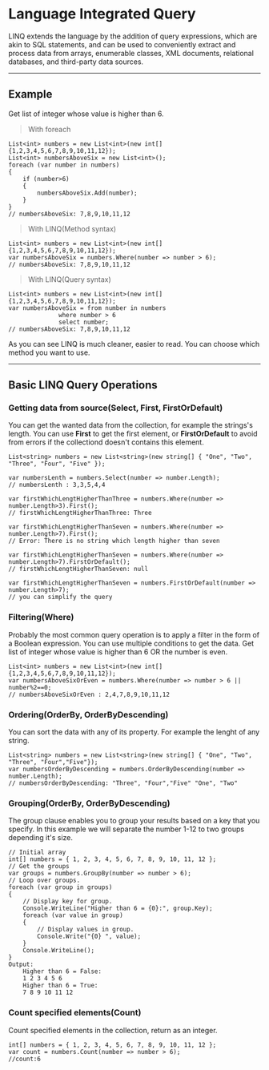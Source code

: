 Language Integrated Query
===================

LINQ extends the language by the addition of query expressions, which are akin to SQL statements, and can be used to conveniently extract and process data from arrays, enumerable classes, XML documents, relational databases, and third-party data sources.

----------

Example
-------------
Get list of integer whose value is higher than 6.

> With foreach

	List<int> numbers = new List<int>(new int[]{1,2,3,4,5,6,7,8,9,10,11,12});
	List<int> numbersAboveSix = new List<int>();
	foreach (var number in numbers)
	{
		if (number>6)
		{
			numbersAboveSix.Add(number);
		}
	}
	// numbersAboveSix: 7,8,9,10,11,12
	
> With LINQ(Method syntax)

	List<int> numbers = new List<int>(new int[]{1,2,3,4,5,6,7,8,9,10,11,12});
	var numbersAboveSix = numbers.Where(number => number > 6);
 	// numbersAboveSix: 7,8,9,10,11,12

> With LINQ(Query syntax)

	List<int> numbers = new List<int>(new int[]{1,2,3,4,5,6,7,8,9,10,11,12});
	var numbersAboveSix = from number in numbers 
			      where number > 6 
			      select number;
 	// numbersAboveSix: 7,8,9,10,11,12

As you can see LINQ is much cleaner, easier to read. You can choose which method you want to use.

----------

Basic LINQ Query Operations
-------------

### Getting data from source(**Select, First, FirstOrDefault**)

You can get the wanted data from the collection, for example the strings's length. You can use **First** to get the first element, or **FirstOrDefault** to avoid from errors if the collectiond doesn't contains this element. 

	List<string> numbers = new List<string>(new string[] { "One", "Two", "Three", "Four", "Five" });
	
	var numbersLenth = numbers.Select(number => number.Length);
	// numbersLenth : 3,3,5,4,4
	
	var firstWhichLengtHigherThanThree = numbers.Where(number => number.Length>3).First();
	// firstWhichLengtHigherThanThree: Three
	
	var firstWhichLengtHigherThanSeven = numbers.Where(number => number.Length>7).First();
	// Error: There is no string which length higher than seven 
	
	var firstWhichLengtHigherThanSeven = numbers.Where(number => number.Length>7).FirstOrDefault();
	// firstWhichLengtHigherThanSeven: null
	
	var firstWhichLengtHigherThanSeven = numbers.FirstOrDefault(number => number.Length>7);
	// you can simplify the query
	
### Filtering(**Where**)

Probably the most common query operation is to apply a filter in the form of a Boolean expression. You can use multiple conditions to get the data. 
Get list of integer whose value is higher than 6 OR the number is even.

	List<int> numbers = new List<int>(new int[]{1,2,3,4,5,6,7,8,9,10,11,12});
	var numbersAboveSixOrEven = numbers.Where(number => number > 6 || number%2==0;
	// numbersAboveSixOrEven : 2,4,7,8,9,10,11,12
    
### Ordering(**OrderBy, OrderByDescending**)

You can sort the data with any of its property. For example the lenght of any string.

	List<string> numbers = new List<string>(new string[] { "One", "Two", "Three", "Four","Five"});
	var numbersOrderByDescending = numbers.OrderByDescending(number => number.Length);
	// numbersOrderByDescending: "Three", "Four","Five" "One", "Two"
	
### Grouping(**OrderBy, OrderByDescending**)

The group clause enables you to group your results based on a key that you specify. In this example we will separate the number 1-12 to two groups depending it's size.

	// Initial array
	int[] numbers = { 1, 2, 3, 4, 5, 6, 7, 8, 9, 10, 11, 12 };
	// Get the groups
	var groups = numbers.GroupBy(number => number > 6);
	// Loop over groups.
	foreach (var group in groups)
	{
		// Display key for group.
		Console.WriteLine("Higher than 6 = {0}:", group.Key);
		foreach (var value in group)
		{
			// Display values in group.
			Console.Write("{0} ", value);
		}
		Console.WriteLine();
	}
	Output:
		Higher than 6 = False:
		1 2 3 4 5 6
		Higher than 6 = True:
		7 8 9 10 11 12
		
### Count specified elements(**Count**)

Count specified elements in the collection, return as an integer.

	int[] numbers = { 1, 2, 3, 4, 5, 6, 7, 8, 9, 10, 11, 12 };
	var count = numbers.Count(number => number > 6);
	//count:6

